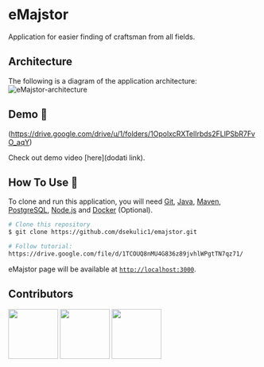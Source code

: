 # eMajstor

Application for easier finding of craftsman from all fields. <br>

## Architecture

The following is a diagram of the application architecture:
![eMajstor-architecture](https://i.imgur.com/ciFu4i5.png)

## Demo :movie_camera:

(https://drive.google.com/drive/u/1/folders/1OpolxcRXTelIrbds2FLlPSbR7FvO_aqY)

Check out demo video [here](dodati link).

## How To Use :wrench:

To clone and run this application, you will need [Git](https://git-scm.com), [Java](https://www.oracle.com/java/technologies/javase-downloads.html),
[Maven](https://maven.apache.org/download.cgi), [PostgreSQL](https://www.postgresql.org/download/), [Node.js](https://nodejs.org/en/download) and [Docker](https://www.docker.com/products/docker-desktop) (Optional).

```bash
# Clone this repository
$ git clone https://github.com/dsekulic1/emajstor.git

# Follow tutorial:
https://drive.google.com/file/d/1TCOUQ8nMU4G836z89jvhlWPgtTN7qz71/

```

eMajstor page will be available at [`http://localhost:3000`](http://localhost:3000).

## Contributors

<a href="https://github.com/ekokic98" target="_blank"><img width="100px" height="100px" src="https://github.com/ekokic98.png"></a>
<a href="https://github.com/dsekulic1" target="_blank"><img width="100px" height="100px" src="https://github.com/dsekulic1.png"></a>
<a href="https://github.com/tjapalak1" target="_blank"><img width="100px" height="100px" src="https://github.com/tjapalak1.png"></a>
